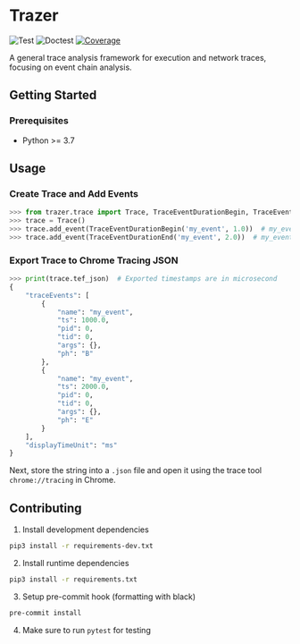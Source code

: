# Trazer

![Test](https://github.com/starsoi/trazer/actions/workflows/main.yml/badge.svg)
![Doctest](https://github.com/starsoi/trazer/actions/workflows/doctest.yml/badge.svg)
[![Coverage](https://codecov.io/gh/starsoi/trazer/branch/master/graph/badge.svg?token=HVX3PFO8RF)](https://codecov.io/gh/starsoi/trazer)

A general trace analysis framework for execution and network traces, 
focusing on event chain analysis.


## Getting Started

### Prerequisites

* Python >= 3.7

## Usage

### Create Trace and Add Events
```python
>>> from trazer.trace import Trace, TraceEventDurationBegin, TraceEventDurationEnd
>>> trace = Trace()
>>> trace.add_event(TraceEventDurationBegin('my_event', 1.0))  # my_event begins at 1.0 ms
>>> trace.add_event(TraceEventDurationEnd('my_event', 2.0))  # my_event ends at 1.0 ms

```

### Export Trace to Chrome Tracing JSON
```python
>>> print(trace.tef_json)  # Exported timestamps are in microsecond
{
    "traceEvents": [
        {
            "name": "my_event",
            "ts": 1000.0,
            "pid": 0,
            "tid": 0,
            "args": {},
            "ph": "B"
        },
        {
            "name": "my_event",
            "ts": 2000.0,
            "pid": 0,
            "tid": 0,
            "args": {},
            "ph": "E"
        }
    ],
    "displayTimeUnit": "ms"
}

```

Next, store the string into a `.json` file and open it using the trace tool `chrome://tracing` in Chrome.

## Contributing

1. Install development dependencies
```bash
pip3 install -r requirements-dev.txt
```

2. Install runtime dependencies
```bash
pip3 install -r requirements.txt
```

3. Setup pre-commit hook (formatting with black)
```bash
pre-commit install
```

4. Make sure to run `pytest` for testing
